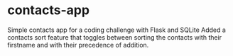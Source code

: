 # contacts-app

Simple contacts app for a coding challenge with Flask and SQLite
Added a contacts sort feature that toggles between sorting the contacts with their firstname and with their precedence of addition.
